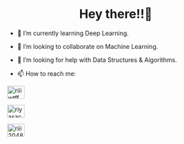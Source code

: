 <h1 align="center">Hey there!!👋</h1>

- 🌱 I’m currently learning Deep Learning.
- 👯 I’m looking to collaborate on Machine Learning.
- 🤔 I’m looking for help with Data Structures & Algorithms.

- 📫 How to reach me:
<p align="left"><span class="tab"></span>
<a href="https://twitter.com/riiiwtff" target="blank"><img align="center" src="https://raw.githubusercontent.com/rahuldkjain/github-profile-readme-generator/master/src/images/icons/Social/twitter.svg" alt="riiiwtff" height="30" width="40" /></a> </p>
<p align="left"><span class="tab"></span>
<a href="https://www.linkedin.com/in/riyasachdeva04" target="blank"><img align="center" src="https://raw.githubusercontent.com/rahuldkjain/github-profile-readme-generator/master/src/images/icons/Social/linked-in-alt.svg" alt="riyasachdeva04" height="30" width="40" /></a></p>
<p align="left"><span class="tab"></span>
<a href="https://instagram.com/riii2048" target="blank"><img align="center" src="https://raw.githubusercontent.com/rahuldkjain/github-profile-readme-generator/master/src/images/icons/Social/instagram.svg" alt="riii2048" height="30" width="40" /></a>
</p>
